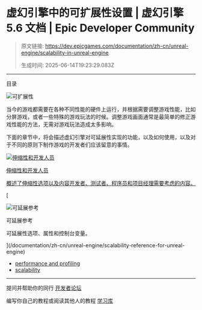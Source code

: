 # 虚幻引擎中的可扩展性设置 | 虚幻引擎 5.6 文档 | Epic Developer Community

> 原文链接: https://dev.epicgames.com/documentation/zh-cn/unreal-engine/scalability-in-unreal-engine
> 
> 生成时间: 2025-06-14T19:23:29.083Z

---

目录

![可扩展性](https://dev.epicgames.com/community/api/documentation/image/b638ad58-6014-4737-b60d-2a56bc3a1db0?resizing_type=fill&width=1920&height=335)

当今的游戏都需要在各种不同性能的硬件上运行，并根据需要调整游戏性能，比如分屏游戏，或者一些特殊的游戏玩法的时候。调整游戏画面通常是最简单的修正游戏性能的方法，无需对游戏玩法造成太多影响。

下面的章节中，将会描述虚幻引擎对可延展性实现的功能，以及如何使用，以及对于不同的原则下制作游戏的开发者们应该留意的事情。

[](/documentation/zh-cn/unreal-engine/scalability-and-the-developer-for-unreal-engine)

[![伸缩性和开发人员](https://d1iv7db44yhgxn.cloudfront.net/documentation/images/c8f9c76b-4ab9-47fa-9ad2-b0f44ba01ae2/scalability_topic.png)](/documentation/zh-cn/unreal-engine/scalability-and-the-developer-for-unreal-engine)

[伸缩性和开发人员](/documentation/zh-cn/unreal-engine/scalability-and-the-developer-for-unreal-engine)

[概述了伸缩性选项以及内容开发者、测试者、程序员和项目经理需要考虑的内容。](/documentation/zh-cn/unreal-engine/scalability-and-the-developer-for-unreal-engine)

[

![可延展参考](https://d1iv7db44yhgxn.cloudfront.net/documentation/images/db4efccd-85de-4373-920f-11d1fcfdeb37/scalability_topic.png)

可延展参考

可延展性选项、属性和控制台变量。





](/documentation/zh-cn/unreal-engine/scalability-reference-for-unreal-engine)

-   [performance and profiling](https://dev.epicgames.com/community/search?query=performance%20and%20profiling)
-   [scalability](https://dev.epicgames.com/community/search?query=scalability)

* * *

提问并帮助你的同行 [开发者论坛](https://forums.unrealengine.com/categories?tag=unreal-engine)

编写你自己的教程或阅读其他人的教程 [学习库](https://dev.epicgames.com/community/unreal-engine/learning)
